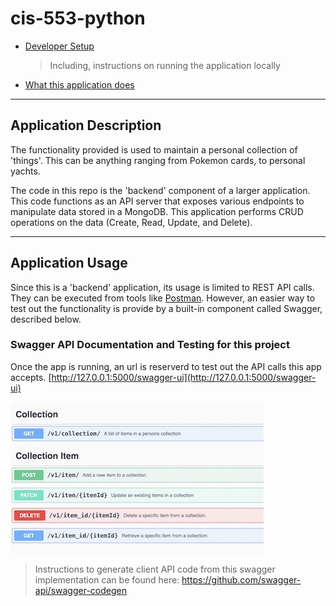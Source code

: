 # cis-553-python
* [Developer Setup](/DEVELOPER_SETUP.md)
   > Including, instructions on running the application locally
* [What this application does](#application-usage)

---
## Application Description

The functionality provided is used to maintain a personal collection of 'things'. This can be anything ranging from Pokemon cards, to personal yachts. 

The code in this repo is the 'backend' component of a larger application. 
This code functions as an API server that exposes various endpoints to manipulate data stored in a MongoDB. 
This application performs CRUD operations on the data (Create, Read, Update, and Delete). 

---
## Application Usage

Since this is a 'backend' application, its usage is limited to REST API calls. They can be executed from tools like [Postman](https://www.postman.com). 
However, an easier way to test out the functionality is provide by a built-in component called Swagger, described below.


### Swagger API Documentation and Testing for this project  

Once the app is running, an url is reserverd to test out the API calls this app accepts. [http://127.0.0.1:5000/swagger-ui](http://127.0.0.1:5000/swagger-ui)  

![Swagger Example](/_images/swagger-example.jpg)

>Instructions to generate client API code from this swagger implementation can be found here:  https://github.com/swagger-api/swagger-codegen